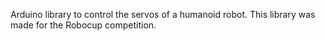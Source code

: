 Arduino library to control the servos of a humanoid robot. This library was made for the Robocup competition. 
